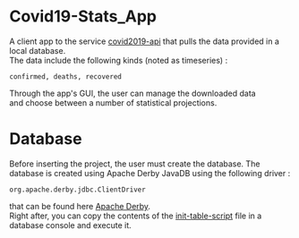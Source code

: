 # Covid19-Stats_App
A client app to the service [covid2019-api](https://covid2019-api.herokuapp.com/)
that pulls the data provided in a local database.\
The data include the following kinds (noted as timeseries) : 
```
confirmed, deaths, recovered
```
Through the app's GUI, the user can manage the downloaded data\
and choose between a number of statistical projections.
# Database
Before inserting the project, the user must create the database.
The database is created using Apache Derby JavaDB using the following driver :
```
org.apache.derby.jdbc.ClientDriver
```
that can be found here [Apache Derby](https://github.com/apache/derby.git).\
Right after, you can copy the contents of the [init-table-script](init-table-script.sql) file in a\
database console and execute it.
